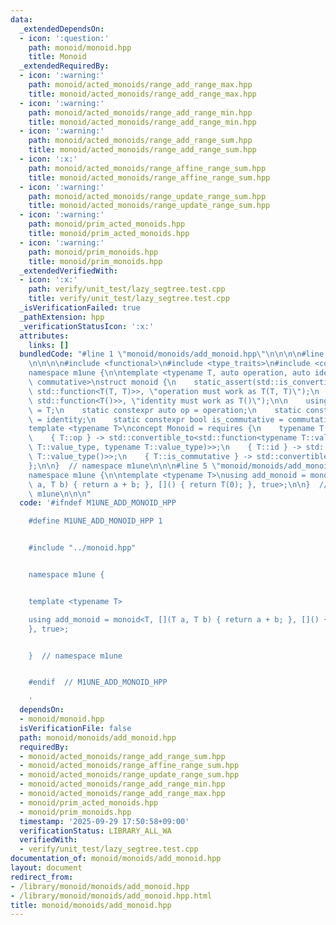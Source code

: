 ```yaml
---
data:
  _extendedDependsOn:
  - icon: ':question:'
    path: monoid/monoid.hpp
    title: Monoid
  _extendedRequiredBy:
  - icon: ':warning:'
    path: monoid/acted_monoids/range_add_range_max.hpp
    title: monoid/acted_monoids/range_add_range_max.hpp
  - icon: ':warning:'
    path: monoid/acted_monoids/range_add_range_min.hpp
    title: monoid/acted_monoids/range_add_range_min.hpp
  - icon: ':warning:'
    path: monoid/acted_monoids/range_add_range_sum.hpp
    title: monoid/acted_monoids/range_add_range_sum.hpp
  - icon: ':x:'
    path: monoid/acted_monoids/range_affine_range_sum.hpp
    title: monoid/acted_monoids/range_affine_range_sum.hpp
  - icon: ':warning:'
    path: monoid/acted_monoids/range_update_range_sum.hpp
    title: monoid/acted_monoids/range_update_range_sum.hpp
  - icon: ':warning:'
    path: monoid/prim_acted_monoids.hpp
    title: monoid/prim_acted_monoids.hpp
  - icon: ':warning:'
    path: monoid/prim_monoids.hpp
    title: monoid/prim_monoids.hpp
  _extendedVerifiedWith:
  - icon: ':x:'
    path: verify/unit_test/lazy_segtree.test.cpp
    title: verify/unit_test/lazy_segtree.test.cpp
  _isVerificationFailed: true
  _pathExtension: hpp
  _verificationStatusIcon: ':x:'
  attributes:
    links: []
  bundledCode: "#line 1 \"monoid/monoids/add_monoid.hpp\"\n\n\n\n#line 1 \"monoid/monoid.hpp\"\
    \n\n\n\n#include <functional>\n#include <type_traits>\n#include <concepts>\n\n\
    namespace m1une {\n\ntemplate <typename T, auto operation, auto identity, bool\
    \ commutative>\nstruct monoid {\n    static_assert(std::is_convertible_v<decltype(operation),\
    \ std::function<T(T, T)>>, \"operation must work as T(T, T)\");\n    static_assert(std::is_convertible_v<decltype(identity),\
    \ std::function<T()>>, \"identity must work as T()\");\n\n    using value_type\
    \ = T;\n    static constexpr auto op = operation;\n    static constexpr auto id\
    \ = identity;\n    static constexpr bool is_commutative = commutative;\n};\n\n\
    template <typename T>\nconcept Monoid = requires {\n    typename T::value_type;\n\
    \    { T::op } -> std::convertible_to<std::function<typename T::value_type(typename\
    \ T::value_type, typename T::value_type)>>;\n    { T::id } -> std::convertible_to<std::function<typename\
    \ T::value_type()>>;\n    { T::is_commutative } -> std::convertible_to<bool>;\n\
    };\n\n}  // namespace m1une\n\n\n#line 5 \"monoid/monoids/add_monoid.hpp\"\n\n\
    namespace m1une {\n\ntemplate <typename T>\nusing add_monoid = monoid<T, [](T\
    \ a, T b) { return a + b; }, []() { return T(0); }, true>;\n\n}  // namespace\
    \ m1une\n\n\n"
  code: '#ifndef M1UNE_ADD_MONOID_HPP

    #define M1UNE_ADD_MONOID_HPP 1


    #include "../monoid.hpp"


    namespace m1une {


    template <typename T>

    using add_monoid = monoid<T, [](T a, T b) { return a + b; }, []() { return T(0);
    }, true>;


    }  // namespace m1une


    #endif  // M1UNE_ADD_MONOID_HPP

    '
  dependsOn:
  - monoid/monoid.hpp
  isVerificationFile: false
  path: monoid/monoids/add_monoid.hpp
  requiredBy:
  - monoid/acted_monoids/range_add_range_sum.hpp
  - monoid/acted_monoids/range_affine_range_sum.hpp
  - monoid/acted_monoids/range_update_range_sum.hpp
  - monoid/acted_monoids/range_add_range_min.hpp
  - monoid/acted_monoids/range_add_range_max.hpp
  - monoid/prim_acted_monoids.hpp
  - monoid/prim_monoids.hpp
  timestamp: '2025-09-29 17:50:58+09:00'
  verificationStatus: LIBRARY_ALL_WA
  verifiedWith:
  - verify/unit_test/lazy_segtree.test.cpp
documentation_of: monoid/monoids/add_monoid.hpp
layout: document
redirect_from:
- /library/monoid/monoids/add_monoid.hpp
- /library/monoid/monoids/add_monoid.hpp.html
title: monoid/monoids/add_monoid.hpp
---
```

